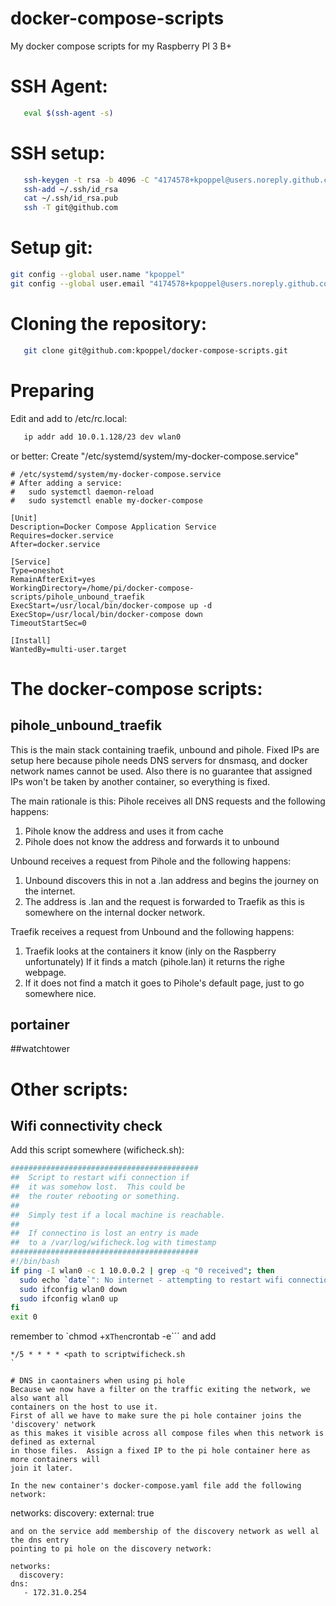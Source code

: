 # docker-compose-scripts
My docker compose scripts for my Raspberry PI 3 B+

# SSH Agent:
```bash
   eval $(ssh-agent -s)
```
# SSH setup:
```bash
   ssh-keygen -t rsa -b 4096 -C "4174578+kpoppel@users.noreply.github.com"
   ssh-add ~/.ssh/id_rsa
   cat ~/.ssh/id_rsa.pub
   ssh -T git@github.com
```

# Setup git:
```bash
git config --global user.name "kpoppel"
git config --global user.email "4174578+kpoppel@users.noreply.github.com"
```

# Cloning the repository:
```bash
   git clone git@github.com:kpoppel/docker-compose-scripts.git
```


# Preparing
 Edit and add to /etc/rc.local:
```bash
   ip addr add 10.0.1.128/23 dev wlan0
```
or better:
Create "/etc/systemd/system/my-docker-compose.service"
```
# /etc/systemd/system/my-docker-compose.service
# After adding a service:
#   sudo systemctl daemon-reload
#   sudo systemctl enable my-docker-compose

[Unit]
Description=Docker Compose Application Service
Requires=docker.service
After=docker.service

[Service]
Type=oneshot
RemainAfterExit=yes
WorkingDirectory=/home/pi/docker-compose-scripts/pihole_unbound_traefik
ExecStart=/usr/local/bin/docker-compose up -d
ExecStop=/usr/local/bin/docker-compose down
TimeoutStartSec=0

[Install]
WantedBy=multi-user.target
```

# The docker-compose scripts:
## pihole_unbound_traefik
This is the main stack containing traefik, unbound and pihole.
Fixed IPs are setup here because pihole needs DNS servers for dnsmasq, and
docker network names cannot be used.  Also there is no guarantee that assigned IPs
won't be taken by another container, so everything is fixed.

The main rationale is this:
Pihole receives all DNS requests and the following happens:
1. Pihole know the address and uses it from cache
2. Pihole does not know the address and forwards it to unbound

Unbound receives a request from Pihole and the following happens:
1. Unbound discovers this in not a .lan address and begins the journey on the internet.
2. The address is <something>.lan and the request is forwarded to Traefik as this is
   somewhere on the internal docker network.

Traefik receives a request from Unbound and the following happens:
1. Traefik looks at the containers it know (inly on the Raspberry unfortunately)
   If it finds a match (pihole.lan) it returns the righe webpage.
2. If it does not find a match it goes to Pihole's default page, just to go somewhere nice.

## portainer
##watchtower

# Other scripts:

## Wifi connectivity check

Add this script somewhere (wificheck.sh):
```bash
##########################################
##  Script to restart wifi connection if
##  it was somehow lost.  This could be
##  the router rebooting or something.
##
##  Simply test if a local machine is reachable.
##
##  If connectino is lost an entry is made
##  to a /var/log/wificheck.log with timestamp
##########################################
#!/bin/bash
if ping -I wlan0 -c 1 10.0.0.2 | grep -q "0 received"; then
  sudo echo `date`": No internet - attempting to restart wifi connection" >> /var/log/wificheck.log
  sudo ifconfig wlan0 down
  sudo ifconfig wlan0 up
fi
exit 0
```
remember to `chmod +x```
Then ```crontab -e``` and add
```crontab
*/5 * * * * <path to scriptwificheck.sh
`

# DNS in caontainers when using pi hole
Because we now have a filter on the traffic exiting the network, we also want all
containers on the host to use it.
First of all we have to make sure the pi hole container joins the 'discovery' network
as this makes it visible across all compose files when this network is defined as external
in those files.  Assign a fixed IP to the pi hole container here as more containers will
join it later.

In the new container's docker-compose.yaml file add the following network:
```
networks:
  discovery:
    external: true

```
and on the service add membership of the discovery network as well al the dns entry
pointing to pi hole on the discovery network:
```
    networks:
      discovery:
    dns:
       - 172.31.0.254

```
